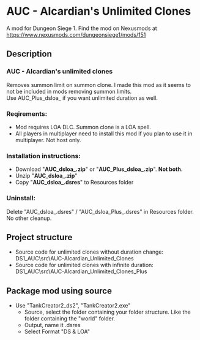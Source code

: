 # AUC - Alcardian's Unlimited Clones
A mod for Dungeon Siege 1. Find the mod on Nexusmods at https://www.nexusmods.com/dungeonsiege1/mods/151

## Description
### AUC - Alcardian's unlimited clones
Removes summon limit on summon clone. I made this mod as it seems to not be included in mods removing summon limits.  
Use AUC_Plus_dsloa_<version> if you want unlimited duration as well.

### Reqirements:
* Mod requires LOA DLC. Summon clone is a LOA spell. 
* All players in multiplayer need to install this mod if you plan to use it in multiplayer. Not host only.

### Installation instructions:
* Download "**AUC_dsloa_<version>.zip**" or "**AUC_Plus_dsloa_<version>.zip**". **Not both**.
* Unzip "**AUC_dsloa_<version>.zip**"
* Copy "**AUC_dsloa_<version>.dsres**" to Resources folder

### Uninstall:
Delete "AUC_dsloa_<version>.dsres" / "AUC_dsloa_Plus_<version>.dsres" in Resources folder. No other cleanup.


## Project structure
* Source code for unlimited clones without duration change: DS1_AUC\src\AUC-Alcardian_Unlimited_Clones
* Source code for unlimited clones with infinite duration: DS1_AUC\src\AUC-Alcardian_Unlimited_Clones_Plus

## Package mod using source
* Use "TankCreator2_ds2", "TankCreator2.exe"
    * Source, select the folder containing your folder structure. Like the folder containing the "world" folder.
    * Output, name it <ModName>.dsres
    * Select Format "DS & LOA"